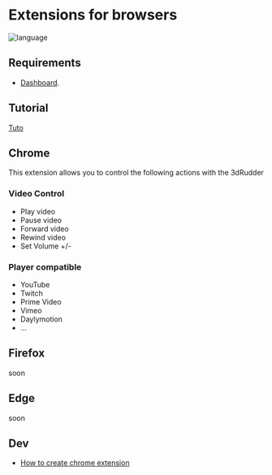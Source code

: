# Extensions for browsers

![language](https://img.shields.io/badge/Language-javascript-green.svg)

## Requirements
* [Dashboard](http://www.3drudder.com/start).

## Tutorial 
[Tuto](https://wiki.3drudder-download.com/browserextension/video)

## Chrome

This extension allows you to control the following actions with the 3dRudder

### Video Control
* Play video
* Pause video
* Forward video
* Rewind video
* Set Volume +/-

### Player compatible
* YouTube
* Twitch
* Prime Video
* Vimeo
* Daylymotion
* ...

## Firefox

soon

## Edge

soon

## Dev

* [How to create chrome extension](https://developer.chrome.com/extensions/getstarted)
